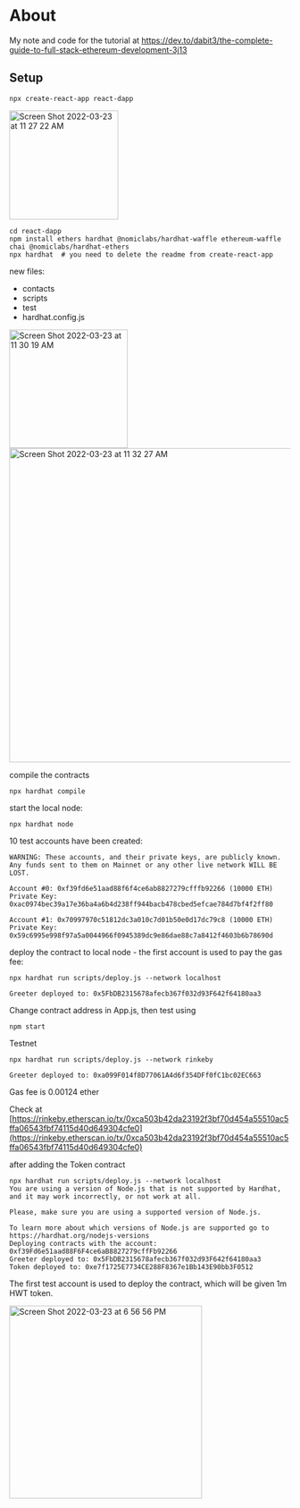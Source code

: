 # About
My note and code for the tutorial at https://dev.to/dabit3/the-complete-guide-to-full-stack-ethereum-development-3j13

## Setup

```
npx create-react-app react-dapp
```

<img width="195" alt="Screen Shot 2022-03-23 at 11 27 22 AM" src="https://user-images.githubusercontent.com/595772/159735461-3807f5dc-899e-4ee8-b677-475eb3ac1baa.png">


```
cd react-dapp
npm install ethers hardhat @nomiclabs/hardhat-waffle ethereum-waffle chai @nomiclabs/hardhat-ethers
npx hardhat  # you need to delete the readme from create-react-app
```

new files:
- contacts
- scripts
- test
- hardhat.config.js

<img width="212" alt="Screen Shot 2022-03-23 at 11 30 19 AM" src="https://user-images.githubusercontent.com/595772/159736035-a8e96834-173b-4e8c-8e29-ab7fefe47db0.png">


<img width="562" alt="Screen Shot 2022-03-23 at 11 32 27 AM" src="https://user-images.githubusercontent.com/595772/159736470-8a74229c-5774-4677-b1e4-28c34805ab97.png">

compile the contracts

```
npx hardhat compile

```

start the local node:

```
npx hardhat node
```

10 test accounts have been created:

```
WARNING: These accounts, and their private keys, are publicly known.
Any funds sent to them on Mainnet or any other live network WILL BE LOST.

Account #0: 0xf39fd6e51aad88f6f4ce6ab8827279cfffb92266 (10000 ETH)
Private Key: 0xac0974bec39a17e36ba4a6b4d238ff944bacb478cbed5efcae784d7bf4f2ff80

Account #1: 0x70997970c51812dc3a010c7d01b50e0d17dc79c8 (10000 ETH)
Private Key: 0x59c6995e998f97a5a0044966f0945389dc9e86dae88c7a8412f4603b6b78690d

```

deploy the contract to local node - the first account is used to pay the gas fee:

```
npx hardhat run scripts/deploy.js --network localhost

Greeter deployed to: 0x5FbDB2315678afecb367f032d93F642f64180aa3
```

Change contract address in App.js, then test using 

```
npm start
```

Testnet

```
npx hardhat run scripts/deploy.js --network rinkeby

Greeter deployed to: 0xa099F014f8D77061A4d6f354DFf0fC1bc02EC663
```

Gas fee is 0.00124 ether

Check at [https://rinkeby.etherscan.io/tx/0xca503b42da23192f3bf70d454a55510ac5ffa06543fbf74115d40d649304cfe0](https://rinkeby.etherscan.io/tx/0xca503b42da23192f3bf70d454a55510ac5ffa06543fbf74115d40d649304cfe0)


after adding the Token contract

```
npx hardhat run scripts/deploy.js --network localhost
You are using a version of Node.js that is not supported by Hardhat, and it may work incorrectly, or not work at all.

Please, make sure you are using a supported version of Node.js.

To learn more about which versions of Node.js are supported go to https://hardhat.org/nodejs-versions
Deploying contracts with the account: 0xf39Fd6e51aad88F6F4ce6aB8827279cffFb92266
Greeter deployed to: 0x5FbDB2315678afecb367f032d93F642f64180aa3
Token deployed to: 0xe7f1725E7734CE288F8367e1Bb143E90bb3F0512
```

The first test account is used to deploy the contract, which will be given 1m HWT token. 

<img width="345" alt="Screen Shot 2022-03-23 at 6 56 56 PM" src="https://user-images.githubusercontent.com/595772/159809978-78be7fe9-7726-49ff-8c35-ba48f51980ad.png">


